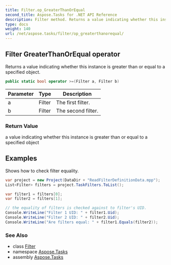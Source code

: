 ```yaml
---
title: Filter.op_GreaterThanOrEqual
second_title: Aspose.Tasks for .NET API Reference
description: Filter method. Returns a value indicating whether this instance is greater than or equal to a specified object
type: docs
weight: 140
url: /net/aspose.tasks/filter/op_greaterthanorequal/
---
```

## Filter GreaterThanOrEqual operator

Returns a value indicating whether this instance is greater than or equal to a specified object.

```csharp
public static bool operator >=(Filter a, Filter b)
```

| Parameter | Type | Description |
| --- | --- | --- |
| a | Filter | The first filter. |
| b | Filter | The second filter. |

### Return Value

a value indicating whether this instance is greater than or equal to a specified object

## Examples

Shows how to check filter equality.

```csharp
var project = new Project(DataDir + "ReadFilterDefinitionData.mpp");
List<Filter> filters = project.TaskFilters.ToList();

var filter1 = filters[0];
var filter2 = filters[1];

// the equality of filters is checked against to filter's UID.
Console.WriteLine("Filter 1 UID: " + filter1.Uid);
Console.WriteLine("Filter 2 UID: " + filter2.Uid);
Console.WriteLine("Are filters equal: " + filter1.Equals(filter2));
```

### See Also

* class [Filter](../)
* namespace [Aspose.Tasks](../../filter/)
* assembly [Aspose.Tasks](../../../)


